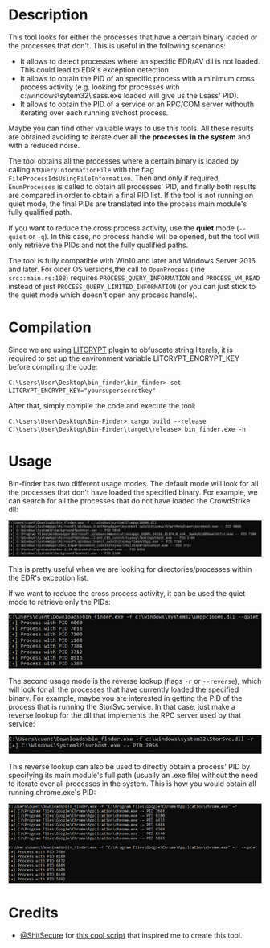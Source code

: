 # Description

This tool looks for either the processes that have a certain binary loaded or the processes that don't. This is useful in the following scenarios:

* It allows to detect processes where an specific EDR/AV dll is not loaded. This could lead to EDR's exception detection.
* It allows to obtain the PID of an specific process with a minimum cross process activity (e.g. looking for processes with c:\windows\sytem32\lsass.exe loaded will give us the Lsass' PID).
* It allows to obtain the PID of a service or an RPC/COM server withouth iterating over each running svchost process.

Maybe you can find other valuable ways to use this tools. All these results are obtained avoiding to iterate over **all the processes in the system** and with a reduced noise.

The tool obtains all the processes where a certain binary is loaded by calling `NtQueryInformationFile` with the flag `FileProcessIdsUsingFileInformation`. Then and only if required, `EnumProcesses` is called to obtain all processes' PID, and finally both results are compared in order to obtain a final PID list. If the tool is not running on quiet mode, the final PIDs are translated into the process main module's fully qualified path.

If you want to reduce the cross process activity, use the **quiet** mode (`--quiet` or `-q`). In this case, no process handle will be opened, but the tool will only retrieve the PIDs and not the fully qualified paths.

The tool is fully compatible with Win10 and later and Windows Server 2016 and later. For older OS versions,the call to `OpenProcess` (line `src::main.rs:108`) requires `PROCESS_QUERY_INFORMATION` and `PROCESS_VM_READ` instead of just `PROCESS_QUERY_LIMITED_INFORMATION` (or you can just stick to the quiet mode which doesn't open any process handle). 

# Compilation 

Since we are using [LITCRYPT](https://github.com/anvie/litcrypt.rs) plugin to obfuscate string literals, it is required to set up the environment variable LITCRYPT_ENCRYPT_KEY before compiling the code:

	C:\Users\User\Desktop\bin_finder\bin_finder> set LITCRYPT_ENCRYPT_KEY="yoursupersecretkey"

After that, simply compile the code and execute the tool:

	C:\Users\User\Desktop\Bin-Finder> cargo build --release
	C:\Users\User\Desktop\Bin-Finder\target\release> bin_finder.exe -h

# Usage 
Bin-finder has two different usage modes. The default mode will look for all the processes that don't have loaded the specified binary. For example, we can search for all the processes that do not have loaded the CrowdStrike dll:

![All processes without CS.](/images/find.png "All processes without CS.")

This is pretty useful when we are looking for directories/processes within the EDR's exception list.

If we want to reduce the cross process activity, it can be used the quiet mode to retrieve only the PIDs:

![All processes without CS.](/images/find_quiet.png "All processes without CS.")

The second usage mode is the reverse lookup (flags `-r` or `--reverse`), which will look for all the processes that have currently loaded the specified binary. For example, maybe you are interested in getting the PID of the process that is running the StorSvc service. In that case, just make a reverse lookup for the dll that implements the RPC server used by that service:

![Reverse lookup.](/images/reverse.png "Reverse lookup.")

This reverse lookup can also be used to directly obtain a process' PID by specifying its main module's full path (usually an .exe file) without the need to iterate over all processes in the system. This is how you would obtain all running chrome.exe's PID:

![Exe reverse lookup.](/images/reverse_exe.png "Reverse lookup.")


# Credits

* [@ShitSecure](https://twitter.com/ShitSecure) for [this cool script](https://gist.github.com/S3cur3Th1sSh1t/d9aad93027aad893adae8805d59e2d73) that inspired me to create this tool.
